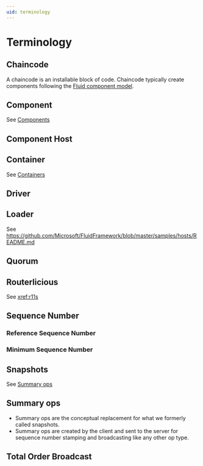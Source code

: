 ```yaml
---
uid: terminology
---
```


# Terminology

## Chaincode

A chaincode is an installable block of code. Chaincode typically create components following the
[Fluid component model](xref:component-model).

## Component

See [Components](xref:concepts#components)

## Component Host

## Container

See [Containers](xref:concepts#containers)

## Driver

## Loader

See <https://github.com/Microsoft/FluidFramework/blob/master/samples/hosts/README.md>

## Quorum

## Routerlicious

See <xref:r11s>

## Sequence Number

### Reference Sequence Number

### Minimum Sequence Number

## Snapshots

See [Summary ops](xref:terminology#summary-ops)

## Summary ops

- Summary ops are the conceptual replacement for what we formerly called snapshots.
- Summary ops are created by the client and sent to the server for sequence number stamping and broadcasting like any
  other op type.

## Total Order Broadcast
